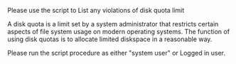 Please use the script to List any violations of disk quota limit

A disk quota is a limit set by a system administrator that restricts certain aspects of file system usage on modern operating systems. The function of using disk quotas is to allocate limited diskspace in a reasonable way.

Please run the script procedure as either "system user" or Logged in user.
